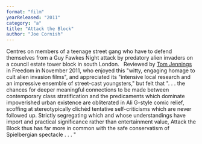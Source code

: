 ```yaml
---
format: "film"
yearReleased: "2011"
category: "a"
title: "Attack the Block"
author: "Joe Cornish"
---
```

Centres on members of a teenage street gang  who have to defend themselves from a Guy Fawkes Night attack by  predatory alien invaders on a council estate tower block in south  London.
 
Reviewed by <a href="http://libcom.org/blog/attack-block-directed-joe-cornish-29102011"> Tom Jennings</a> in Freedom in November 2011, who enjoyed  this "witty, engaging homage to cult alien invasion films", and  appreciated its "intensive local research and an impressive ensemble  of street-cast youngsters," but felt that ". . . the chances for  deeper meaningful connections to be made between contemporary class  stratification and the predicaments which dominate impoverished  urban existence are obliterated in Ali G-style comic relief,  scoffing at stereotypically clichéd tentative self-criticisms which  are never followed up. Strictly segregating which and whose  understandings have import and practical significance rather than  entertainment value, Attack the  Block thus has far more in common with the safe conservatism  of Spielbergian spectacle . . . "
 